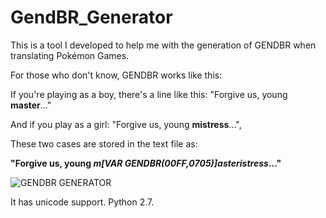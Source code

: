 # GendBR_Generator


This is a tool I developed to help me with the generation of GENDBR when translating Pokémon Games.

For those who don't know, GENDBR works like this:

If you're playing as a boy, there's a line like this: 
"Forgive us, young **master**..."

And if you play as a girl: 
"Forgive us, young **mistress**...",

These two cases are stored in the text file as:

**"Forgive us, young _m[VAR GENDBR(00FF,0705)]asteristress_..."**

![GENDBR GENERATOR](https://i.imgur.com/mTTXKpj.png)

It has unicode support.
Python 2.7.
